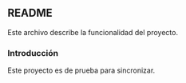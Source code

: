 ## README

Este archivo describe la funcionalidad del proyecto.

### Introducción

Este proyecto es de prueba para sincronizar.


